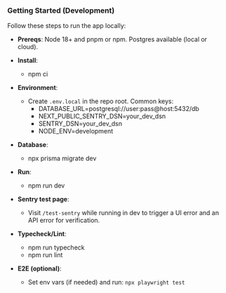 ### Getting Started (Development)

Follow these steps to run the app locally:

- **Prereqs**: Node 18+ and pnpm or npm. Postgres available (local or cloud).

- **Install**:
  - npm ci

- **Environment**:
  - Create `.env.local` in the repo root. Common keys:
    - DATABASE_URL=postgresql://user:pass@host:5432/db
    - NEXT_PUBLIC_SENTRY_DSN=your_dev_dsn
    - SENTRY_DSN=your_dev_dsn
    - NODE_ENV=development

- **Database**:
  - npx prisma migrate dev

- **Run**:
  - npm run dev

- **Sentry test page**:
  - Visit `/test-sentry` while running in dev to trigger a UI error and an API error for verification.

- **Typecheck/Lint**:
  - npm run typecheck
  - npm run lint

- **E2E (optional)**:
  - Set env vars (if needed) and run: `npx playwright test`
